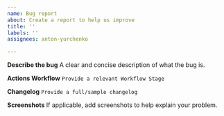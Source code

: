 ```yaml
---
name: Bug report
about: Create a report to help us improve
title: ''
labels: ''
assignees: anton-yurchenko

---
```


**Describe the bug**
A clear and concise description of what the bug is.

**Actions Workflow**
```Provide a relevant Workflow Stage```

**Changelog**
```Provide a full/sample changelog```

**Screenshots**
If applicable, add screenshots to help explain your problem.
